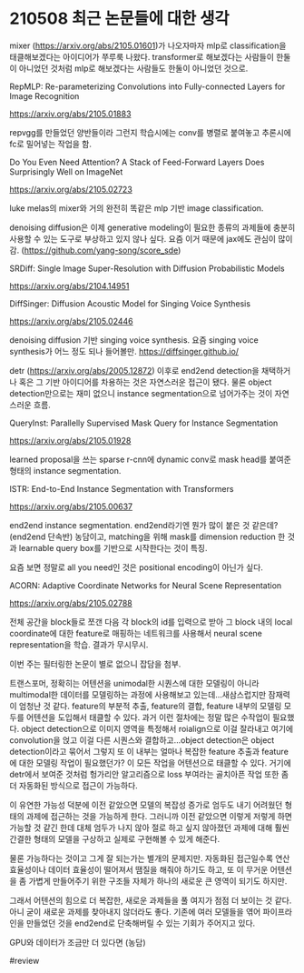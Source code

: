 # 210508 최근 논문들에 대한 생각

mixer (https://arxiv.org/abs/2105.01601)가 나오자마자 mlp로 classification을 태클해보겠다는 아이디어가 쭈루룩 나왔다. transformer로 해보겠다는 사람들이 한둘이 아니었던 것처럼 mlp로 해보겠다는 사람들도 한둘이 아니었던 것으로.

RepMLP: Re-parameterizing Convolutions into Fully-connected Layers for Image Recognition

https://arxiv.org/abs/2105.01883

repvgg를 만들었던 양반들이라 그런지 학습시에는 conv를 병렬로 붙여놓고 추론시에 fc로 밀어넣는 작업을 함.

Do You Even Need Attention? A Stack of Feed-Forward Layers Does Surprisingly Well on ImageNet

https://arxiv.org/abs/2105.02723

luke melas의 mixer와 거의 완전히 똑같은 mlp 기반 image classification.

denoising diffusion은 이제 generative modeling이 필요한 종류의 과제들에 충분히 사용할 수 있는 도구로 부상하고 있지 않나 싶다. 요즘 이거 때문에 jax에도 관심이 많이 감. (https://github.com/yang-song/score_sde)

SRDiff: Single Image Super-Resolution with Diffusion Probabilistic Models

https://arxiv.org/abs/2104.14951

DiffSinger: Diffusion Acoustic Model for Singing Voice Synthesis

https://arxiv.org/abs/2105.02446

denoising diffusion 기반 singing voice synthesis. 요즘 singing voice synthesis가 어느 정도 되나 들어볼만. https://diffsinger.github.io/

detr (https://arxiv.org/abs/2005.12872) 이후로 end2end detection을 채택하거나 혹은 그 기반 아이디어를 차용하는 것은 자연스러운 접근이 됐다. 물론 object detection만으로는 재미 없으니 instance segmentation으로 넘어가주는 것이 자연스러운 흐름.

QueryInst: Parallelly Supervised Mask Query for Instance Segmentation

https://arxiv.org/abs/2105.01928

learned proposal을 쓰는 sparse r-cnn에 dynamic conv로 mask head를 붙여준 형태의 instance segmentation.

ISTR: End-to-End Instance Segmentation with Transformers

https://arxiv.org/abs/2105.00637

end2end instance segmentation. end2end라기엔 뭔가 많이 붙은 것 같은데? (end2end 단속반) 농담이고, matching을 위해 mask를 dimension reduction 한 것과 learnable query box를 기반으로 시작한다는 것이 특징.

요즘 보면 정말로 all you need인 것은 positional encoding이 아닌가 싶다.

ACORN: Adaptive Coordinate Networks for Neural Scene Representation

https://arxiv.org/abs/2105.02788

전체 공간을 block들로 쪼갠 다음 각 block의 id를 입력으로 받아 그 block 내의 local coordinate에 대한 feature로 매핑하는 네트워크를 사용해서 neural scene representation을 학습. 결과가 무시무시.

이번 주는 필터링한 논문이 별로 없으니 잡담을 첨부.

트랜스포머, 정확히는 어텐션을 unimodal한 시퀀스에 대한 모델링이 아니라 multimodal한 데이터를 모델링하는 과정에 사용해보고 있는데...새삼스럽지만 잠재력이 엄청난 것 같다. feature의 부분적 추출, feature의 결합, feature 내부의 모델링 모두를 어텐션을 도입해서 태클할 수 있다. 과거 이런 절차에는 정말 많은 수작업이 필요했다. object detection으로 이미지 영역을 특정해서 roialign으로 이걸 잘라내고 여기에 convolution을 얹고 이걸 다른 시퀀스와 결합하고...object detection은 object detection이라고 묶어서 그렇지 또 이 내부는 얼마나 복잡한 feature 추출과 feature에 대한 모델링 작업이 필요했던가? 이 모든 작업을 어텐션으로 태클할 수 있다. 거기에 detr에서 보여준 것처럼 헝가리안 알고리즘으로 loss 부여라는 골치아픈 작업 또한 좀 더 자동화된 방식으로 접근이 가능하다.

이 유연한 가능성 덕분에 이전 같았으면 모델의 복잡성 증가로 엄두도 내기 어려웠던 형태의 과제에 접근하는 것을 가능하게 한다. 그러니까 이전 같았으면 이렇게 저렇게 하면 가능할 것 같긴 한데 대체 엄두가 나지 않아 절로 하고 싶지 않아졌던 과제에 대해 훨씬 간결한 형태의 모델을 구상하고 실제로 구현해볼 수 있게 해준다.

물론 가능하다는 것이고 그게 잘 되는가는 별개의 문제지만. 자동화된 접근일수록 연산 효율성이나 데이터 효율성이 떨어져서 땜질을 해줘야 하기도 하고, 또 이 무거운 어텐션을 좀 가볍게 만들어주기 위한 구조들 자체가 하나의 새로운 큰 영역이 되기도 하지만.

그래서 어텐션의 힘으로 더 복잡한, 새로운 과제들을 풀 여지가 점점 더 보이는 것 같다. 아니 굳이 새로운 과제를 찾아내지 않더라도 좋다. 기존에 여러 모델들을 엮어 파이프라인을 만들었던 것을 end2end로 단축해버릴 수 있는 기회가 주어지고 있다.

GPU와 데이터가 조금만 더 있다면 (농담)



#review